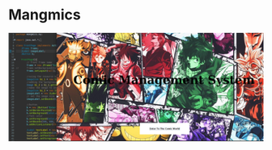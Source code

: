 
# Mangmics 
 
 ![Example screenshot](https://github.com/nou-ros/JavaLab/blob/main/_03_pet_projects/mangmics/project_images/1_intro.png)

